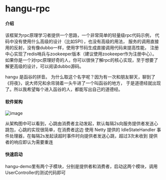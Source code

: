 # hangu-rpc

#### 介绍

该框架为rpc原理学习者提供一个思路，一个非常简单的轻量级rpc代码示例，
代码中没有使用什么高级的设计（比如SPI），也没有高级的用法，
服务的调用直接用的反射，没有像dubbo一样，使用字节码生成直接调用代码来提高性能，
注册中心实现了redis哨兵与zookeeper版本（建议使用zookeeper作为注册中心）。
如果你是一个对rpc原理好奇的人，你可以很快了解rpc的核心实现，至于想要了解更高级的设计，可以阅读dubbo源码。

hangu 是函谷的拼音。
为什么取这个名字呢？因为有一次和朋友聊天，聊到了《将夜》，说大师兄和余帘骑着一头牛进了一个叫函谷的地方，
于是道德经就出现了。所以我希望每个进入函谷的人，都能写出自己的道德经。

#### 软件架构

![image](https://github.com/yomea/hangu-rpc/assets/20855002/5aa5978f-5ab1-4dee-a3f8-74f00dbae2af)

从架构图中可以看到，心跳由消费者主动发起，默认每隔2s向服务提供者发送心跳包，心跳的实现很简单，在消费者这边
使用 Netty 提供的 IdleStateHandler 事件处理器，在每隔2s发起读超时事件时向提供者发送心跳，超过3次未收到
提供者的响应即认为需要重连


#### 快速启动

hangu-demo里有两个子模块，分别是提供者和消费者，启动这两个模块，调用UserController的测试代码即可





